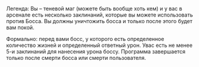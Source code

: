 Легенда: Вы – теневой маг (можете быть вообще хоть кем) и у вас в арсенале есть несколько заклинаний, которые вы можете использовать против Босса. Вы должны уничтожить босса и только после этого будет вам покой. 

Формально: перед вами босс, у которого есть определенное количество жизней и определенный ответный урон. Увас есть не менее 5-и заклинаний для нанесения урона боссу. Программа завершается только после смерти босса или смерти пользователя. 
